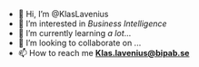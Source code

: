 - 👋 Hi, I’m @KlasLavenius
- 👀 I’m interested in *Business Intelligence*
- 🌱 I’m currently learning *a lot*...
- 💞️ I’m looking to collaborate on ...
- 📫 How to reach me **Klas.lavenius@bipab.se**

<!---
KlasLavenius/KlasLavenius is a ✨ special ✨ repository because its `README.md` (this file) appears on your GitHub profile.
You can click the Preview link to take a look at your changes.
--->
